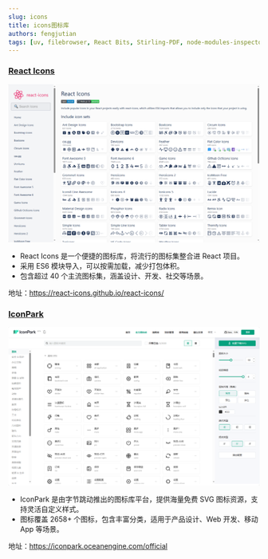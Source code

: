 ```yaml
---
slug: icons
title: icons图标库
authors: fengjutian
tags: [uv, filebrowser, React Bits, Stirling-PDF, node-modules-inspectorx]
---
```


### [React Icons](https://react-icons.github.io/react-icons/)
![alt text](./static/imgs/react-icons.png)
- React Icons 是一个便捷的图标库，将流行的图标集整合进 React 项目。
- 采用 ES6 模块导入，可以按需加载，减少打包体积。
- 包含超过 40 个主流图标集，涵盖设计、开发、社交等场景。

地址：https://react-icons.github.io/react-icons/

### [IconPark](https://iconpark.oceanengine.com/official)
![alt text](./static/imgs/IconPark.png)
- IconPark 是由字节跳动推出的图标库平台，提供海量免费 SVG 图标资源，支持灵活自定义样式。
- 图标覆盖 2658+ 个图标，包含丰富分类，适用于产品设计、Web 开发、移动 App 等场景。

地址：https://iconpark.oceanengine.com/official